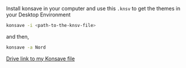 Install konsave in your computer and use this `.knsv` to get the themes in your Desktop Environment
```bash
konsave -i <path-to-the-knsv-file>
```
and then,
```bash
konsave -a Nord
```
[Drive link to my Konsave file](https://drive.google.com/file/d/1pDwR2TTGgEEsCyXNUo1t45SMcvwRpE-S/view?usp=drive_link)
